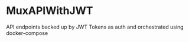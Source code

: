 # MuxAPIWithJWT
API endpoints backed up by JWT Tokens as auth and orchestrated using docker-compose
